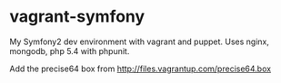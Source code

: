 vagrant-symfony
===============

My Symfony2 dev environment with vagrant and puppet. Uses nginx, mongodb, php 5.4 with phpunit.

Add the precise64 box from http://files.vagrantup.com/precise64.box